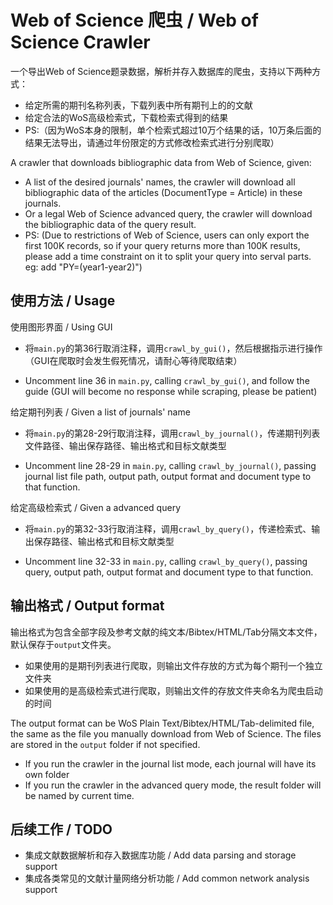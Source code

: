 # Web of Science 爬虫 / Web of Science Crawler
一个导出Web of Science题录数据，解析并存入数据库的爬虫，支持以下两种方式：

- 给定所需的期刊名称列表，下载列表中所有期刊上的的文献
- 给定合法的WoS高级检索式，下载检索式得到的结果
- PS:（因为WoS本身的限制，单个检索式超过10万个结果的话，10万条后面的结果无法导出，请通过年份限定的方式修改检索式进行分别爬取）

A crawler that downloads bibliographic data from Web of Science, given:

- A list of the desired journals' names, the crawler will download all bibliographic data of the articles (DocumentType = Article) in these journals.
- Or a legal Web of Science advanced query, the crawler will download the bibliographic data of the query result.
- PS: (Due to restrictions of Web of Science, users can only export the first 100K records, so if your query returns more than 100K results, please add a time constraint on it to split your query into serval parts. eg: add "PY=(year1-year2)")

## 使用方法 / Usage

使用图形界面 / Using GUI

- 将`main.py`的第36行取消注释，调用`crawl_by_gui()`，然后根据指示进行操作（GUI在爬取时会发生假死情况，请耐心等待爬取结束）

- Uncomment line 36 in `main.py`, calling `crawl_by_gui()`, and follow the guide (GUI will become no response while scraping, please be patient)

给定期刊列表 / Given a list of journals' name

- 将`main.py`的第28-29行取消注释，调用`crawl_by_journal()`，传递期刊列表文件路径、输出保存路径、输出格式和目标文献类型

- Uncomment line 28-29 in `main.py`, calling `crawl_by_journal()`, passing journal list file path, output path, output format and document type to that function.

给定高级检索式 / Given a advanced query

- 将`main.py`的第32-33行取消注释，调用`crawl_by_query()`，传递检索式、输出保存路径、输出格式和目标文献类型

- Uncomment line 32-33 in `main.py`, calling `crawl_by_query()`, passing query, output path, output format and document type to that function.



## 输出格式 / Output format

输出格式为包含全部字段及参考文献的纯文本/Bibtex/HTML/Tab分隔文本文件，默认保存于`output`文件夹。

- 如果使用的是期刊列表进行爬取，则输出文件存放的方式为每个期刊一个独立文件夹
- 如果使用的是高级检索式进行爬取，则输出文件的存放文件夹命名为爬虫启动的时间

The output format can be WoS Plain Text/Bibtex/HTML/Tab-delimited file, the same as the file you manually download from Web of Science. The files are stored in the `output` folder if not specified.

- If you run the crawler in the journal list mode, each journal will have its own folder
- If you run the crawler in the advanced query mode, the result folder will be named by current time.

## 后续工作 / TODO

- 集成文献数据解析和存入数据库功能 / Add data parsing and storage support
- 集成各类常见的文献计量网络分析功能 / Add common network analysis support